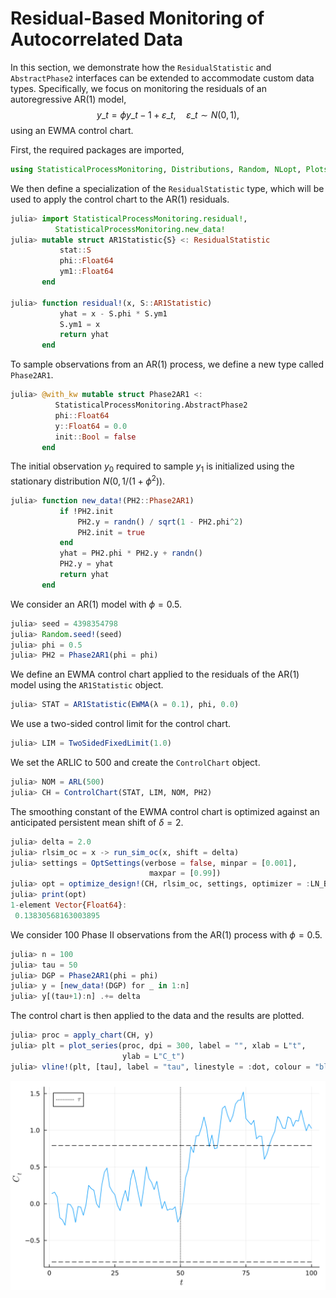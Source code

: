 
# Residual-Based Monitoring of Autocorrelated Data

In this section, we demonstrate how the `ResidualStatistic` and `AbstractPhase2` interfaces can be extended to accommodate custom data types. Specifically, we focus on monitoring the residuals of an autoregressive $\text{AR}(1)$ model,
$$
  y\_t = \phi y\_{t-1} + \varepsilon\_{t}, \quad \varepsilon\_{t} \sim N(0,1),
$$
using an EWMA control chart.

First, the required packages are imported,

```julia
using StatisticalProcessMonitoring, Distributions, Random, NLopt, Plots, Parameters, LaTeXStrings
```

We then define a specialization of the `ResidualStatistic` type, which will be used to apply the control chart to the $\text{AR}(1)$ residuals.

```julia
julia> import StatisticalProcessMonitoring.residual!,
          StatisticalProcessMonitoring.new_data!
julia> mutable struct AR1Statistic{S} <: ResidualStatistic
           stat::S
           phi::Float64
           ym1::Float64
       end

julia> function residual!(x, S::AR1Statistic)
           yhat = x - S.phi * S.ym1   
           S.ym1 = x
           return yhat
       end
```

To sample observations from an $\text{AR}(1)$ process, we define a new type called `Phase2AR1`.

```julia
julia> @with_kw mutable struct Phase2AR1 <: 
          StatisticalProcessMonitoring.AbstractPhase2
          phi::Float64
          y::Float64 = 0.0
          init::Bool = false
       end
```

The initial observation $y_0$ required to sample $y_1$ is initialized using the stationary distribution $N(0, 1 / (1 + \phi^2 ))$.

```julia
julia> function new_data!(PH2::Phase2AR1)
           if !PH2.init
               PH2.y = randn() / sqrt(1 - PH2.phi^2)
               PH2.init = true
           end
           yhat = PH2.phi * PH2.y + randn()
           PH2.y = yhat
           return yhat
       end
```

We consider an $\text{AR}(1)$ model with $\phi = 0.5$.

```julia
julia> seed = 4398354798
julia> Random.seed!(seed)
julia> phi = 0.5
julia> PH2 = Phase2AR1(phi = phi)
```

We define an EWMA control chart applied to the residuals of the $\text{AR}(1)$ model using the `AR1Statistic` object.

```julia
julia> STAT = AR1Statistic(EWMA(λ = 0.1), phi, 0.0)
```

We use a two-sided control limit for the control chart.

```julia
julia> LIM = TwoSidedFixedLimit(1.0)
```

We set the ARLIC to 500 and create the `ControlChart` object.

```julia
julia> NOM = ARL(500)
julia> CH = ControlChart(STAT, LIM, NOM, PH2)
```

The smoothing constant of the EWMA control chart is optimized against an anticipated persistent mean shift of $\delta = 2$.

```julia
julia> delta = 2.0
julia> rlsim_oc = x -> run_sim_oc(x, shift = delta)
julia> settings = OptSettings(verbose = false, minpar = [0.001],
                               maxpar = [0.99])
julia> opt = optimize_design!(CH, rlsim_oc, settings, optimizer = :LN_BOBYQA)
julia> print(opt)
1-element Vector{Float64}:
 0.13830568163003895
```

We consider 100 Phase II observations from the $\text{AR}(1)$ process with $\phi = 0.5$.

```julia
julia> n = 100
julia> tau = 50
julia> DGP = Phase2AR1(phi = phi)
julia> y = [new_data!(DGP) for _ in 1:n]
julia> y[(tau+1):n] .+= delta
```

The control chart is then applied to the data and the results are plotted.

```julia
julia> proc = apply_chart(CH, y)
julia> plt = plot_series(proc, dpi = 300, label = "", xlab = L"t",
                         ylab = L"C_t")
julia> vline!(plt, [tau], label = "tau", linestyle = :dot, colour = "black")
```

![](./figures/example-autocorrelated.png)
